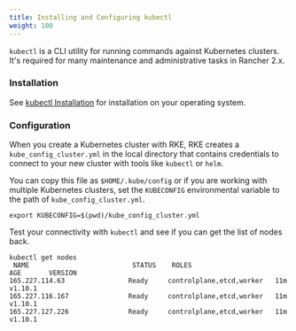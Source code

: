 ```yaml
---
title: Installing and Configuring kubectl
weight: 100
---
```


`kubectl` is a CLI utility for running commands against Kubernetes clusters. It's required for many maintenance and administrative tasks in Rancher 2.x.

### Installation

See [kubectl Installation](https://kubernetes.io/docs/tasks/tools/install-kubectl/) for installation on your operating system.

### Configuration

When you create a Kubernetes cluster with RKE, RKE creates a `kube_config_cluster.yml` in the local directory that contains credentials to connect to your new cluster with tools like `kubectl` or `helm`.

You can copy this file as `$HOME/.kube/config` or if you are working with multiple Kubernetes clusters, set the `KUBECONFIG` environmental variable to the path of `kube_config_cluster.yml`.

```
export KUBECONFIG=$(pwd)/kube_config_cluster.yml
```

Test your connectivity with `kubectl` and see if you can get the list of nodes back.

```
kubectl get nodes
 NAME                          STATUS    ROLES                      AGE       VERSION
165.227.114.63                Ready     controlplane,etcd,worker   11m       v1.10.1
165.227.116.167               Ready     controlplane,etcd,worker   11m       v1.10.1
165.227.127.226               Ready     controlplane,etcd,worker   11m       v1.10.1
```
